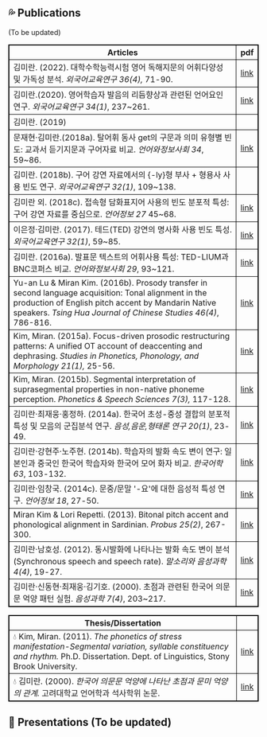 ## 💦 Publications

(To be updated)

<style>
table {
    border-collapse: collapse;
}
table, th, td {
   border: 1px solid black;
}
blockquote {
    border-left: solid blue;
    padding-left: 10px;
}
</style>

| Articles|pdf|
|---|---|
| 김미란. (2022). 대학수학능력시험 영어 독해지문의 어휘다양성 및 가독성 분석. _외국어교육연구 36(4),_ 71-90.  | [link](https://www.kci.go.kr/kciportal/landing/article.kci?arti_id=ART002898744#none)|  
| 김미란.(2020). 영어학습자 발음의 리듬향상과 관련된 언어요인 연구. _외국어교육연구 34(1)_, 237~261. |[link](https://www.kci.go.kr/kciportal/landing/article.kci?arti_id=ART002561221)|
| 김미란. (2019) | |
| 문재현·김미란.(2018a). 탈어휘 동사 get의 구문과 의미 유형별 빈도: 교과서 듣기지문과 구어자료 비교. _언어와정보사회 34_, 59~86.|[link](https://www.kci.go.kr/kciportal/ci/sereArticleSearch/ciSereArtiView.kci?sereArticleSearchBean.artiId=ART002372663)|
|김미란. (2018b). 구어 강연 자료에서의 {-ly}형 부사 + 형용사 사용 빈도 연구. _외국어교육연구 32(1)_, 109~138.||
|김미란 외. (2018c). 접속형 담화표지어 사용의 빈도 분포적 특성:구어 강연 자료를 중심으로. _언어정보 27_ 45~68. |[link](https://www.kci.go.kr/kciportal/ci/sereArticleSearch/ciSereArtiView.kci?sereArticleSearchBean.artiId=ART002394793)|
|이은정·김미란. (2017). 테드(TED) 강연의 명사화 사용 빈도 특성. _외국어교육연구 32(1)_, 59~85.|[link](https://www.kci.go.kr/kciportal/ci/sereArticleSearch/ciSereArtiView.kci?sereArticleSearchBean.artiId=ART002198335)|
|김미란. (2016a). 발표문 텍스트의 어휘사용 특성: TED-LIUM과 BNC코퍼스 비교. _언어와정보사회 29_, 93~121.|[link](https://www.kci.go.kr/kciportal/ci/sereArticleSearch/ciSereArtiView.kci?sereArticleSearchBean.artiId=ART002169726)|
|Yu-an Lu & Miran Kim. (2016b). Prosody transfer in second language acquisition: Tonal alignment in the production of English pitch accent by Mandarin Native speakers. _Tsing Hua Journal of Chinese Studies 46(4)_, 786-816.|[link](https://thjcs.site.nthu.edu.tw/var/file/452/1452/img/2746/Z-WW579-04.pdf)|
|Kim, Miran. (2015a). Focus-driven prosodic restructuring patterns: A unified OT account of deaccenting and dephrasing. _Studies in Phonetics, Phonology, and Morphology 21(1),_ 25-56.|[link](https://www.kci.go.kr/kciportal/ci/sereArticleSearch/ciSereArtiView.kci?sereArticleSearchBean.artiId=ART001985528)|
|Kim, Miran. (2015b). Segmental interpretation of suprasegmental properties in non-native phoneme perception. _Phonetics & Speech Sciences 7(3),_ 117-128.|[link](https://www.kci.go.kr/kciportal/ci/sereArticleSearch/ciSereArtiView.kci?sereArticleSearchBean.artiId=ART002036419)|
| 김미란·최재웅·홍정하. (2014a). 한국어 초성-중성 결합의 분포적 특성 및 모음의 군집분석 연구. _음성,음운,형태론 연구 20(1)_, 23-49.|[link](https://www.kci.go.kr/kciportal/ci/sereArticleSearch/ciSereArtiView.kci?sereArticleSearchBean.artiId=ART001868835)|
|김미란·강현주·노주현. (2014b). 학습자의 발화 속도 변이 연구: 일본인과 중국인 한국어 학습자와 한국어 모어 화자 비교. _한국어학 63_, 103-132.|[link](https://www.kci.go.kr/kciportal/ci/sereArticleSearch/ciSereArtiView.kci?sereArticleSearchBean.artiId=ART001875987)|
|김미란·임창국. (2014c). 문중/문말 '-요'에 대한 음성적 특성 연구. _언어정보 18_, 27-50.|[link](https://www.kci.go.kr/kciportal/ci/sereArticleSearch/ciSereArtiView.kci?sereArticleSearchBean.artiId=ART001859145)|
|Miran Kim & Lori Repetti. (2013). Bitonal pitch accent and phonological alignment in Sardinian. _Probus 25(2)_, 267-300.|[link](https://www.sunysb.edu/commcms/linguistics/faculty/lori.repetti/files/Kim%20and%20Repetti%202013.pdf)|
|김미란·남호성. (2012). 동시발화에 나타나는 발화 속도 변이 분석(Synchronous speech and speech rate). _말소리와 음성과학 4(4)_, 19-27.|[link](https://www.kci.go.kr/kciportal/ci/sereArticleSearch/ciSereArtiView.kci?sereArticleSearchBean.artiId=ART001722548)|
|김미란·신동현·최재웅·김기호. (2000). 초점과 관련된 한국어 의문문 억양 패턴 실험. _음성과학 7(4)_, 203~217.|[link](https://koreascience.kr/article/JAKO200015637240334.page)|

|**Thesis/Dissertation**||
|--|--|
|💧 Kim, Miran. (2011). _The phonetics of stress manifestation-Segmental variation, syllable constituency and rhythm._ Ph.D. Dissertation. Dept. of Linguistics, Stony Brook University. |[link](https://www.stonybrook.edu/commcms/linguistics/_pdf/dissertation/Mi-ran_Kim_2011_dissertation.pdf)|
|💧 김미란. (2000). _한국어 의문문 억양에 나타난 초점과 문미 억양의 관계._ 고려대학교 언어학과 석사학위 논문.|[link](https://academic.naver.com/article.naver?doc_id=9248720)|

## 🌿 Presentations (To be updated)  
